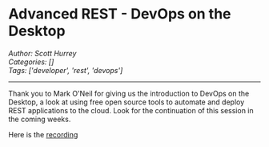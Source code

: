 # Advanced REST - DevOps on the Desktop
*Author: Scott Hurrey*  
*Categories: []*  
*Tags: ['developer', 'rest', 'devops']*  
<hr />
Thank you to Mark O'Neil for
giving us the introduction to DevOps on the Desktop, a look at using free open
source tools to automate and deploy REST applications to the cloud. Look for
the continuation of this session in the coming weeks.  

Here is the [recording](https://us.bbcollab.com/recording/B8553234AE63B942C4E59A7970C7E05E)

